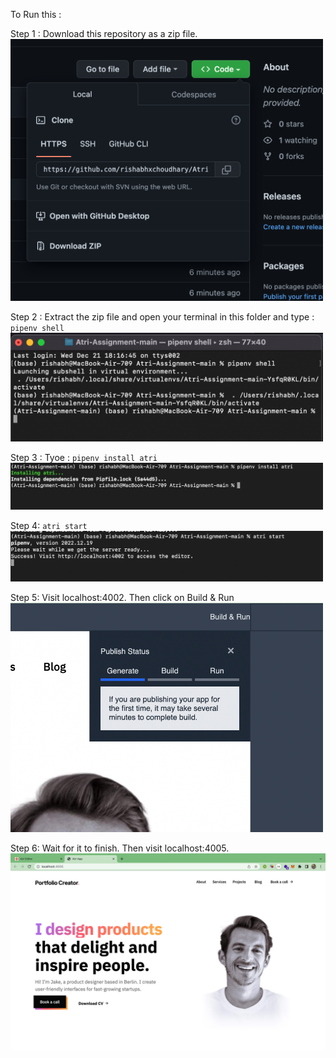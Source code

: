 To Run this : 

Step 1 : Download this repository as a zip file.<br>
<img src="https://github.com/rishabhxchoudhary/Atri-Assignment/blob/main/Readme/1.png?raw=true" width="500"/>

Step 2 : Extract the zip file and open your terminal in this folder and type :
`pipenv shell`<br>
<img src="https://github.com/rishabhxchoudhary/Atri-Assignment/blob/main/Readme/2.png?raw=true" width="500"/>

Step 3 : Tyoe : `pipenv install atri`<br>
<img src="https://github.com/rishabhxchoudhary/Atri-Assignment/blob/main/Readme/3.png?raw=true" width="500"/>

Step 4: `atri start`<br>
<img src="https://github.com/rishabhxchoudhary/Atri-Assignment/blob/main/Readme/4.png?raw=true" width="500"/>

Step 5: Visit localhost:4002. Then click on Build & Run<br>
<img src="https://github.com/rishabhxchoudhary/Atri-Assignment/blob/main/Readme/5.png?raw=true" width="500"/>

Step 6: Wait for it to finish. Then visit localhost:4005.<br>
![1.png](https://github.com/rishabhxchoudhary/Atri-Assignment/blob/main/Readme/6.png?raw=true)
